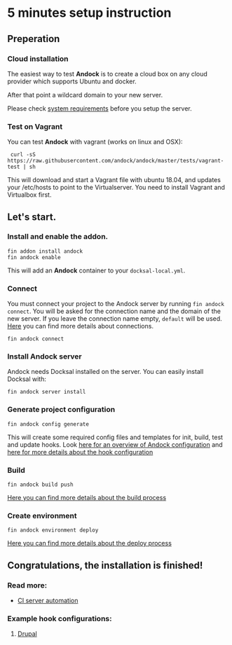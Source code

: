 # 5 minutes setup instruction

## Preperation
### Cloud installation
The easiest way to test <b>Andock</b> is to create a cloud box on any cloud provider which supports Ubuntu and docker.

After that point a wildcard domain to your new server.

Please check [system requirements](system-requirements.md) before you setup the server.

### Test on Vagrant
You can test <b>Andock</b> with vagrant (works on linux and OSX):

```
 curl -sS https://raw.githubusercontent.com/andock/andock/master/tests/vagrant-test | sh
```
This will download and start a Vagrant file with ubuntu 18.04, and updates your /etc/hosts to point to the Virtualserver. 
You need to install Vagrant and Virtualbox first.

## Let's start.
### Install and enable the addon.
```
fin addon install andock
fin andock enable
```
This will add an <b>Andock</b> container to your `docksal-local.yml`.

### Connect
You must connect your project to the Andock server by running `fin andock connect`. You will be asked for the connection name and the domain of the new server.
If you leave the connection name empty, `default` will be used. [Here](../configuration/connections.md) you can find more details about connections.
```
fin andock connect
```
### Install Andock server
Andock needs Docksal installed on the server. You can easily install Docksal with: 
```
fin andock server install
```
### Generate project configuration
```
fin andock config generate
```
This will create some required config files and templates for init, build, test and update hooks. 
Look [here for an overview of Andock configuration](../configuration/andock.md) and [here for more details about the hook configuration](../configuration/hooks.md) 

### Build 
```
fin andock build push
```
[Here you can find more details about the build process](../configuration/build.md)

### Create environment
```
fin andock environment deploy
```
[Here you can find more details about the deploy process](../configuration/environment.md)
## Congratulations, the installation is finished!

### Read more:
* [CI server automation](../integrations/ci.md)
### Example hook configurations:
1. [Drupal](../configuration/example-drupal-hooks.md)
